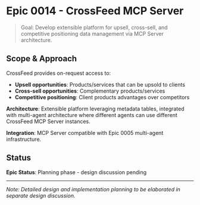 # Epic 0014 - CrossFeed MCP Server

> Goal: Develop extensible platform for upsell, cross-sell, and competitive positioning data management via MCP Server architecture.

## Scope & Approach

CrossFeed provides on-request access to:
- **Upsell opportunities**: Products/services that can be upsold to clients
- **Cross-sell opportunities**: Complementary products/services 
- **Competitive positioning**: Client products advantages over competitors

**Architecture**: Extensible platform leveraging metadata tables, integrated with multi-agent architecture where different agents can use different CrossFeed MCP Server instances.

**Integration**: MCP Server compatible with Epic 0005 multi-agent infrastructure.

## Status

**Epic Status**: Planning phase - design discussion pending

---

*Note: Detailed design and implementation planning to be elaborated in separate design discussion.*
